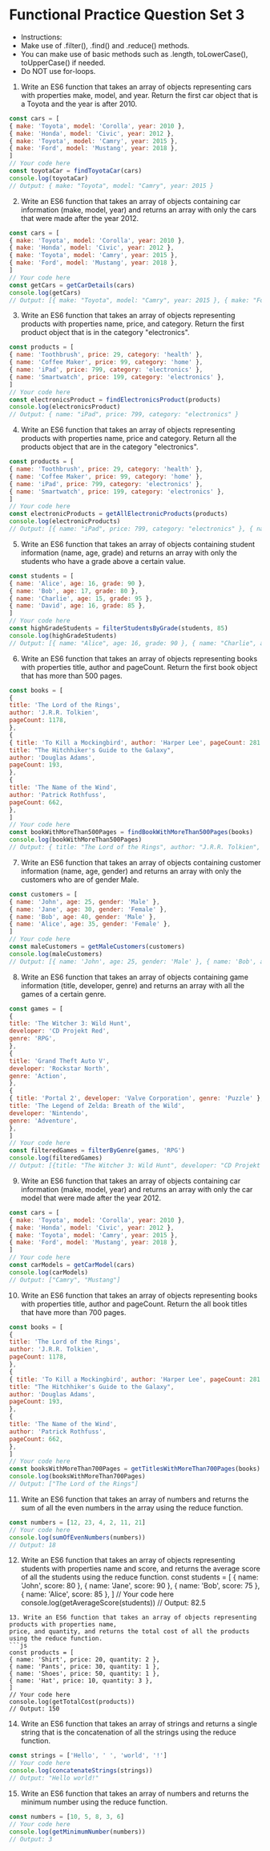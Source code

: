# Functional Practice Question Set 3
* Instructions:
* Make use of .filter(), .find() and .reduce() methods.
* You can make use of basic methods such as .length, toLowerCase(), toUpperCase() if needed.
* Do NOT use for-loops.
1. Write an ES6 function that takes an array of objects representing cars with properties make, model, and year. Return the first car object that is a Toyota and the year is after 2010.
```js
const cars = [
{ make: 'Toyota', model: 'Corolla', year: 2010 },
{ make: 'Honda', model: 'Civic', year: 2012 },
{ make: 'Toyota', model: 'Camry', year: 2015 },
{ make: 'Ford', model: 'Mustang', year: 2018 },
]
// Your code here
const toyotaCar = findToyotaCar(cars)
console.log(toyotaCar)
// Output: { make: "Toyota", model: "Camry", year: 2015 }
```
2. Write an ES6 function that takes an array of objects containing car information (make, model,
year) and returns an array with only the cars that were made after the year 2012.
```js
const cars = [
{ make: 'Toyota', model: 'Corolla', year: 2010 },
{ make: 'Honda', model: 'Civic', year: 2012 },
{ make: 'Toyota', model: 'Camry', year: 2015 },
{ make: 'Ford', model: 'Mustang', year: 2018 },
]
// Your code here
const getCars = getCarDetails(cars)
console.log(getCars)
// Output: [{ make: "Toyota", model: "Camry", year: 2015 }, { make: "Ford", model: "Musta
```
3. Write an ES6 function that takes an array of objects representing products with properties name,
price, and category. Return the first product object that is in the category "electronics".
```js
const products = [
{ name: 'Toothbrush', price: 29, category: 'health' },
{ name: 'Coffee Maker', price: 99, category: 'home' },
{ name: 'iPad', price: 799, category: 'electronics' },
{ name: 'Smartwatch', price: 199, category: 'electronics' },
]
// Your code here
const electronicsProduct = findElectronicsProduct(products)
console.log(electronicsProduct)
// Output: { name: "iPad", price: 799, category: "electronics" }
```
4. Write an ES6 function that takes an array of objects representing products with properties name,
price and category. Return all the products object that are in the category "electronics".
```js
const products = [
{ name: 'Toothbrush', price: 29, category: 'health' },
{ name: 'Coffee Maker', price: 99, category: 'home' },
{ name: 'iPad', price: 799, category: 'electronics' },
{ name: 'Smartwatch', price: 199, category: 'electronics' },
]
// Your code here
const electronicProducts = getAllElectronicProducts(products)
console.log(electronicProducts)
// Output: [{ name: "iPad", price: 799, category: "electronics" }, { name: "Smartwatch",
```
5. Write an ES6 function that takes an array of objects containing student information (name, age,
grade) and returns an array with only the students who have a grade above a certain value.
```js
const students = [
{ name: 'Alice', age: 16, grade: 90 },
{ name: 'Bob', age: 17, grade: 80 },
{ name: 'Charlie', age: 15, grade: 95 },
{ name: 'David', age: 16, grade: 85 },
]
// Your code here
const highGradeStudents = filterStudentsByGrade(students, 85)
console.log(highGradeStudents)
// Output: [{ name: "Alice", age: 16, grade: 90 }, { name: "Charlie", age: 15, grade: 95
```
6. Write an ES6 function that takes an array of objects representing books with properties title,
author and pageCount. Return the first book object that has more than 500 pages.
```js
const books = [
{
title: 'The Lord of the Rings',
author: 'J.R.R. Tolkien',
pageCount: 1178,
},
{
{ title: 'To Kill a Mockingbird', author: 'Harper Lee', pageCount: 281 },
title: "The Hitchhiker's Guide to the Galaxy",
author: 'Douglas Adams',
pageCount: 193,
},
{
title: 'The Name of the Wind',
author: 'Patrick Rothfuss',
pageCount: 662,
},
]
// Your code here
const bookWithMoreThan500Pages = findBookWithMoreThan500Pages(books)
console.log(bookWithMoreThan500Pages)
// Output: { title: "The Lord of the Rings", author: "J.R.R. Tolkien", pageCount: 1178 }
```
7. Write an ES6 function that takes an array of objects containing customer information (name,
age, gender) and returns an array with only the customers who are of gender Male.
```js
const customers = [
{ name: 'John', age: 25, gender: 'Male' },
{ name: 'Jane', age: 30, gender: 'Female' },
{ name: 'Bob', age: 40, gender: 'Male' },
{ name: 'Alice', age: 35, gender: 'Female' },
]
// Your code here
const maleCustomers = getMaleCustomers(customers)
console.log(maleCustomers)
// Output: [{ name: 'John', age: 25, gender: 'Male' }, { name: 'Bob', age: 40, gender: 'M
```
8. Write an ES6 function that takes an array of objects containing game information (title,
developer, genre) and returns an array with all the games of a certain genre.
```js
const games = [
{
title: 'The Witcher 3: Wild Hunt',
developer: 'CD Projekt Red',
genre: 'RPG',
},
{
title: 'Grand Theft Auto V',
developer: 'Rockstar North',
genre: 'Action',
},
{
{ title: 'Portal 2', developer: 'Valve Corporation', genre: 'Puzzle' },
title: 'The Legend of Zelda: Breath of the Wild',
developer: 'Nintendo',
genre: 'Adventure',
},
]
// Your code here
const filteredGames = filterByGenre(games, 'RPG')
console.log(filteredGames)
// Output: [{title: "The Witcher 3: Wild Hunt", developer: "CD Projekt Red", genre: "RPG"
```
9. Write an ES6 function that takes an array of objects containing car information (make, model,
year) and returns an array with only the car model that were made after the year 2012.
```js
const cars = [
{ make: 'Toyota', model: 'Corolla', year: 2010 },
{ make: 'Honda', model: 'Civic', year: 2012 },
{ make: 'Toyota', model: 'Camry', year: 2015 },
{ make: 'Ford', model: 'Mustang', year: 2018 },
]
// Your code here
const carModels = getCarModel(cars)
console.log(carModels)
// Output: ["Camry", "Mustang"]
```
10. Write an ES6 function that takes an array of objects representing books with properties title,
author and pageCount. Return the all book titles that have more than 700 pages.
```js
const books = [
{
title: 'The Lord of the Rings',
author: 'J.R.R. Tolkien',
pageCount: 1178,
},
{
{ title: 'To Kill a Mockingbird', author: 'Harper Lee', pageCount: 281 },
title: "The Hitchhiker's Guide to the Galaxy",
author: 'Douglas Adams',
pageCount: 193,
},
{
title: 'The Name of the Wind',
author: 'Patrick Rothfuss',
pageCount: 662,
},
]
// Your code here
const booksWithMoreThan700Pages = getTitlesWithMoreThan700Pages(books)
console.log(booksWithMoreThan700Pages)
// Output: ["The Lord of the Rings"]
```
11. Write an ES6 function that takes an array of numbers and returns the sum of all the even
numbers in the array using the reduce function.
```js
const numbers = [12, 23, 4, 2, 11, 21]
// Your code here
console.log(sumOfEvenNumbers(numbers))
// Output: 18
```
12. Write an ES6 function that takes an array of objects representing students with properties name
and score, and returns the average score of all the students using the reduce function.
const students = [
{ name: 'John', score: 80 },
{ name: 'Jane', score: 90 },
{ name: 'Bob', score: 75 },
{ name: 'Alice', score: 85 },
]
// Your code here
console.log(getAverageScore(students))
// Output: 82.5
```
13. Write an ES6 function that takes an array of objects representing products with properties name,
price, and quantity, and returns the total cost of all the products using the reduce function.
```js
const products = [
{ name: 'Shirt', price: 20, quantity: 2 },
{ name: 'Pants', price: 30, quantity: 1 },
{ name: 'Shoes', price: 50, quantity: 1 },
{ name: 'Hat', price: 10, quantity: 3 },
]
// Your code here
console.log(getTotalCost(products))
// Output: 150
```
14. Write an ES6 function that takes an array of strings and returns a single string that is the
concatenation of all the strings using the reduce function.
```js
const strings = ['Hello', ' ', 'world', '!']
// Your code here
console.log(concatenateStrings(strings))
// Output: "Hello world!"
```
15. Write an ES6 function that takes an array of numbers and returns the minimum number using
the reduce function.
```js
const numbers = [10, 5, 8, 3, 6]
// Your code here
console.log(getMinimumNumber(numbers))
// Output: 3
```
